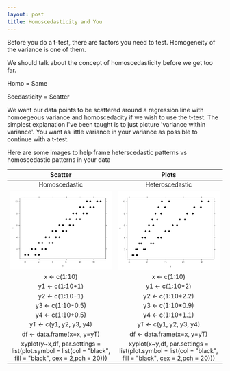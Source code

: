 ```yaml
---
layout: post
title: Homoscedasticity and You
---
```


Before you do a t-test, there are factors you need to test. Homogeneity of the variance is one of them.

We should talk about the concept of homoscedasticity before we get too far. 

Homo = Same

Scedasticity = Scatter

We want our data points to be scattered around a regression line with homoegeous variance and homoscedacity if we wish 
to use the t-test. The simplest explanation I've been taught is to just picture 'variance within variance'. You want as little 
variance in your variance as possible to continue with a t-test. 

Here are some images to help frame heterscedastic patterns vs homoscedastic patterns in your data

|Scatter | Plots|
|:----:|:-----:|
|Homoscedastic|Heteroscedastic|
|<img src="/Images/homosc.png" class="inline"/>|<img src="/Images/heterosc.png" class="inline"/>|
|x <- c(1:10)|x <- c(1:10)|
|y1 <- c(1:10+1) | y1 <- c(1:10\*2)|
|y2 <- c(1:10-1)|y2 <- c(1:10\*2.2)|
|y3 <- c(1:10-0.5)|y3 <- c(1:10\*0.9)|
|y4 <- c(1:10+0.5)|y4 <- c(1:10\*1.1)|
|yT <- c(y1, y2, y3, y4)|yT <- c(y1, y2, y3, y4)|
|df <- data.frame(x=x, y=yT)|df <- data.frame(x=x, y=yT)|
| xyplot(y~x,df, par.settings = list(plot.symbol = list(col = "black", fill = "black", cex = 2,pch = 20)))|xyplot(x~y,df,  par.settings = list(plot.symbol = list(col = "black", fill = "black", cex = 2,pch = 20)))|
